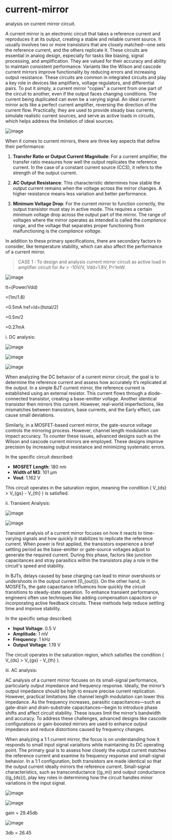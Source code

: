 # current-mirror

analysis on current mirror circuit.


A current mirror is an electronic circuit that takes a reference current and reproduces it at its output, creating a stable and reliable current source. It usually involves two or more transistors that are closely matched—one sets the reference current, and the others replicate it. These circuits are essential in analog design, especially for tasks like biasing, signal processing, and amplification. They are valued for their accuracy and ability to maintain consistent performance. Variants like the Wilson and cascode current mirrors improve functionality by reducing errors and increasing output resistance. These circuits are common in integrated circuits and play a key role in devices like amplifiers, voltage regulators, and differential pairs.
To put it simply, a current mirror "copies" a current from one part of the circuit to another, even if the output faces changing conditions. The current being duplicated can even be a varying signal. An ideal current mirror acts like a perfect current amplifier, reversing the direction of the current flow. Practically, they are used to provide steady bias currents, simulate realistic current sources, and serve as active loads in circuits, which helps address the limitation of ideal sources.

![image](https://github.com/user-attachments/assets/56235e0c-5c9e-471c-ae79-4874764a13a9)


When it comes to current mirrors, there are three key aspects that define their performance:

1. **Transfer Ratio or Output Current Magnitude**: For a current amplifier, the transfer ratio measures how well the output replicates the reference current. In the case of a constant current source (CCS), it refers to the strength of the output current.
   
2. **AC Output Resistance**: This characteristic determines how stable the output current remains when the voltage across the mirror changes. A higher resistance means less variation and better performance.
   
3. **Minimum Voltage Drop**: For the current mirror to function correctly, the output transistor must stay in active mode. This requires a certain minimum voltage drop across the output part of the mirror. The range of voltages where the mirror operates as intended is called the *compliance range*, and the voltage that separates proper functioning from malfunctioning is the *compliance voltage*.

In addition to these primary specifications, there are secondary factors to consider, like temperature stability, which can also affect the performance of a current mirror.


> CASE 1 : To design and analysis current mirror circuit as active load in amplifier circuit for Av > -10V/V, Vdd=1.8V, P<1mW.

![image](https://github.com/user-attachments/assets/ac94931f-a324-463a-b4b3-c1af4b640343)


It=(Power/Vdd)

=(1m/1.8)

=0.5mA
Iref=Id=(Itotal/2)

=0.5m/2

=0.27mA

i. DC analysis:

![image](https://github.com/user-attachments/assets/794c1fd5-abc8-4f63-89a1-8c78d9da28f5)

![image](https://github.com/user-attachments/assets/8ee48e68-e607-446d-8f0c-37fd868ef476)

![image](https://github.com/user-attachments/assets/155b22c3-2b41-4fe2-bdf0-f065c6c8642e)



When analyzing the DC behavior of a current mirror circuit, the goal is to determine the reference current and assess how accurately it’s replicated at the output. In a simple BJT current mirror, the reference current is established using an external resistor. This current flows through a diode-connected transistor, creating a base-emitter voltage. Another identical transistor then mirrors this current. However, real-world imperfections, like mismatches between transistors, base currents, and the Early effect, can cause small deviations.

Similarly, in a MOSFET-based current mirror, the gate-source voltage controls the mirroring process. However, channel length modulation can impact accuracy. To counter these issues, advanced designs such as the Wilson and cascode current mirrors are employed. These designs improve precision by increasing output resistance and minimizing systematic errors.

In the specific circuit described:
- **MOSFET Length**: 180 nm  
- **Width of M3**: 101 µm  
- **Vout**: 1.162 V  

This circuit operates in the saturation region, meaning the condition \( V_{ds} > V_{gs} - V_{th} \) is satisfied.


ii. Transient Analysis:

![image](https://github.com/user-attachments/assets/b9cc4ad7-6c26-4e33-be80-0928dbd31f0b)

![image](https://github.com/user-attachments/assets/2ff346f6-9d6f-4e50-a689-374bc4bafff0)



Transient analysis of a current mirror focuses on how it reacts to time-varying signals and how quickly it stabilizes to replicate the reference current. When power is first applied, the transistors experience a brief settling period as the base-emitter or gate-source voltages adjust to generate the required current. During this phase, factors like junction capacitances and stray parasitics within the transistors play a role in the circuit's speed and stability.

In BJTs, delays caused by base charging can lead to minor overshoots or undershoots in the output current (\(I_{out}\)). On the other hand, in MOSFETs, the gate capacitance influences how quickly the circuit transitions to steady-state operation. To enhance transient performance, engineers often use techniques like adding compensation capacitors or incorporating active feedback circuits. These methods help reduce settling time and improve stability.

In the specific setup described:
- **Input Voltage**: 0.5 V  
- **Amplitude**: 1 mV  
- **Frequency**: 1 kHz  
- **Output Voltage**: 1.19 V  

The circuit operates in the saturation region, which satisfies the condition \( V_{ds} > V_{gs} - V_{th} \).

iii. AC analysis:



AC analysis of a current mirror focuses on its small-signal performance, particularly output impedance and frequency response. Ideally, the mirror’s output impedance should be high to ensure precise current replication. However, practical limitations like channel length modulation can lower this impedance. As the frequency increases, parasitic capacitances—such as gate-drain and drain-substrate capacitances—begin to introduce phase shifts and affect circuit stability. These issues limit the mirror’s bandwidth and accuracy. To address these challenges, advanced designs like cascode configurations or gain-boosted mirrors are used to enhance output impedance and reduce distortions caused by frequency changes.

When analyzing a 1:1 current mirror, the focus is on understanding how it responds to small input signal variations while maintaining its DC operating point. The primary goal is to assess how closely the output current matches the reference current and examine its frequency response and small-signal behavior. In a 1:1 configuration, both transistors are made identical so that the output current ideally mirrors the reference current. Small-signal characteristics, such as transconductance (\(g_m\)) and output conductance (\(g_{ds}\)), play key roles in determining how the circuit handles minor variations in the input signal.


![image](https://github.com/user-attachments/assets/ece7536b-86b6-469c-a1bd-7d0c8117f334)

![image](https://github.com/user-attachments/assets/12943ded-64df-42db-adac-05ff508179df)

gain = 29.45db

![image](https://github.com/user-attachments/assets/acd16c3e-d0e3-45dc-8071-e33601226eca)

3db = 26.45

